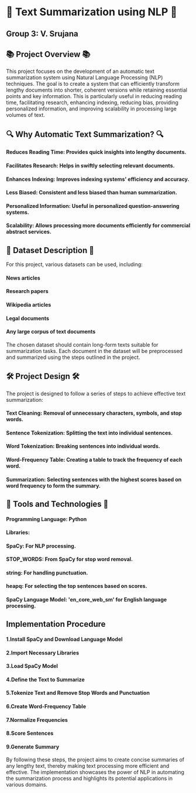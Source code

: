# 🌟 Text Summarization using NLP 🌟
## Group 3: V. Srujana
## 📚 Project Overview 📚
This project focuses on the development of an automatic text summarization system using Natural Language Processing (NLP) techniques. The goal is to create a system that can efficiently transform lengthy documents into shorter, coherent versions while retaining essential points and key information. This is particularly useful in reducing reading time, facilitating research, enhancing indexing, reducing bias, providing personalized information, and improving scalability in processing large volumes of text.

## 🔍 Why Automatic Text Summarization? 🔍
#### Reduces Reading Time: Provides quick insights into lengthy documents.
#### Facilitates Research: Helps in swiftly selecting relevant documents.
#### Enhances Indexing: Improves indexing systems' efficiency and accuracy.
#### Less Biased: Consistent and less biased than human summarization.
#### Personalized Information: Useful in personalized question-answering systems.
#### Scalability: Allows processing more documents efficiently for commercial abstract services.

## 📂 Dataset Description 📂
For this project, various datasets can be used, including:
#### News articles
#### Research papers
#### Wikipedia articles
#### Legal documents
#### Any large corpus of text documents
The chosen dataset should contain long-form texts suitable for summarization tasks. Each document in the dataset will be preprocessed and summarized using the steps outlined in the project.

## 🛠️ Project Design 🛠️
The project is designed to follow a series of steps to achieve effective text summarization:
#### Text Cleaning: Removal of unnecessary characters, symbols, and stop words.
#### Sentence Tokenization: Splitting the text into individual sentences.
#### Word Tokenization: Breaking sentences into individual words.
#### Word-Frequency Table: Creating a table to track the frequency of each word.
#### Summarization: Selecting sentences with the highest scores based on word frequency to form the summary.

## 🧰 Tools and Technologies 🧰
#### Programming Language: Python
#### Libraries:
#### SpaCy: For NLP processing.
#### STOP_WORDS: From SpaCy for stop word removal.
#### string: For handling punctuation.
#### heapq: For selecting the top sentences based on scores.
#### SpaCy Language Model: 'en_core_web_sm' for English language processing.

## Implementation Procedure
#### 1.Install SpaCy and Download Language Model
#### 2.Import Necessary Libraries
#### 3.Load SpaCy Model
#### 4.Define the Text to Summarize
#### 5.Tokenize Text and Remove Stop Words and Punctuation
#### 6.Create Word-Frequency Table
#### 7.Normalize Frequencies
#### 8.Score Sentences
#### 9.Generate Summary

By following these steps, the project aims to create concise summaries of any lengthy text, thereby making text processing more efficient and effective. The implementation showcases the power of NLP in automating the summarization process and highlights its potential applications in various domains.
